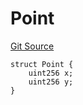 # Point
[Git Source](https://github.com/Legion-Team/legion-protocol-contracts/blob/ee293af08cf63f9bfeacc7adda6146d75c306212/src/lib/ECIES.sol)


```solidity
struct Point {
    uint256 x;
    uint256 y;
}
```

